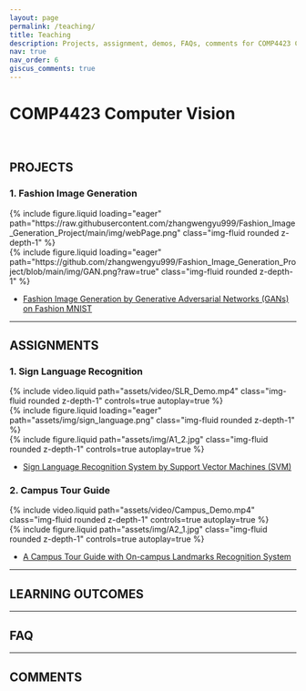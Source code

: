 ```yaml
---
layout: page
permalink: /teaching/
title: Teaching
description: Projects, assignment, demos, FAQs, comments for COMP4423 Computer Vision course.
nav: true
nav_order: 6
giscus_comments: true
---
```


# COMP4423 Computer Vision

<br>

## PROJECTS

### 1. Fashion Image Generation


<div class="row mt-3">
    <div class="col-sm mt-3 mt-md-0">
        {% include figure.liquid loading="eager" path="https://raw.githubusercontent.com/zhangwengyu999/Fashion_Image_Generation_Project/main/img/webPage.png" class="img-fluid rounded z-depth-1" %}
    </div>
    <div class="col-sm mt-3 mt-md-0">
        {% include figure.liquid loading="eager" path="https://github.com/zhangwengyu999/Fashion_Image_Generation_Project/blob/main/img/GAN.png?raw=true" class="img-fluid rounded z-depth-1" %}
    </div>
</div>

- [Fashion Image Generation by Generative Adversarial Networks (GANs) on Fashion MNIST](https://github.com/zhangwengyu999/Fashion_Image_Generation_Project)

---

## ASSIGNMENTS

### 1. Sign Language Recognition

<div class="row mt-3">
    <div class="col-sm mt-3 mt-md-0">
        {% include video.liquid path="assets/video/SLR_Demo.mp4" class="img-fluid rounded z-depth-1" controls=true autoplay=true %}
    </div>
    <div class="col-sm mt-3 mt-md-0">
        {% include figure.liquid loading="eager" path="assets/img/sign_language.png" class="img-fluid rounded z-depth-1" %}
    </div>
</div>


<div class="row mt-3">
    <div class="col-sm mt-3 mt-md-0">
        {% include figure.liquid path="assets/img/A1_2.jpg" class="img-fluid rounded z-depth-1" controls=true autoplay=true %}
    </div>
</div>

- [Sign Language Recognition System by Support Vector Machines (SVM)](https://github.com/zhangwengyu999/Sign_Language_Recognition_SVM)


### 2. Campus Tour Guide
<div class="row mt-3">
    <div class="col-sm mt-3 mt-md-0">
        {% include video.liquid path="assets/video/Campus_Demo.mp4" class="img-fluid rounded z-depth-1" controls=true autoplay=true %}
    </div>
    <div class="col-sm mt-3 mt-md-0">
        {% include figure.liquid path="assets/img/A2_1.jpg" class="img-fluid rounded z-depth-1" controls=true autoplay=true %}
    </div>
</div>

- [A Campus Tour Guide with On-campus Landmarks Recognition System](https://github.com/zhangwengyu999/Campus_Tour_Guide)

---

## LEARNING OUTCOMES

---

## FAQ

---

## COMMENTS
